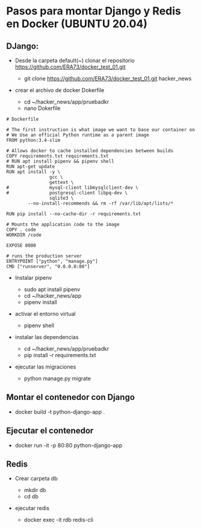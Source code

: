 # Pasos para montar Django y Redis en Docker (UBUNTU 20.04)

## **DJango:**

* Desde la carpeta default(~) clonar el repositorio https://github.com/ERA73/docker_test_01.git
	* git clone https://github.com/ERA73/docker_test_01.git hacker_news

* crear el archivo de docker Dokerfile
	* cd ~/hacker_news/app/pruebadkr
	* nano Dokerfile
```
# Dockerfile

# The first instruction is what image we want to base our container on
# We Use an official Python runtime as a parent image
FROM python:3.4-slim

# Allows docker to cache installed dependencies between builds
COPY requirements.txt requirements.txt
# RUN apt install pipenv && pipenv shell
RUN apt-get update
RUN apt install -y \
                gcc \
                gettext \
#               mysql-client libmysqlclient-dev \
#               postgresql-client libpq-dev \
                sqlite3 \
        --no-install-recommends && rm -rf /var/lib/apt/lists/*

RUN pip install --no-cache-dir -r requirements.txt

# Mounts the application code to the image
COPY . code
WORKDIR /code

EXPOSE 8000

# runs the production server
ENTRYPOINT ["python", "manage.py"]
CMD ["runserver", "0.0.0.0:80"]
```

* Instalar pipenv
	* sudo apt install pipenv
	* cd ~/hacker_news/app
	* pipenv install

* activar el entorno virtual
	* pipenv shell

* instalar las dependencias
	* cd ~/hacker_news/app/pruebadkr
	* pip install -r requirements.txt

* ejecutar las migraciones
	* python manage.py migrate

## Montar el contenedor con Django
* docker build -t python-django-app .
## Ejecutar el contenedor
* docker run -it -p 80:80 python-django-app

## **Redis**

* Crear carpeta db
	* mkdir db
	* cd db

* ejecutar redis
	* docker exec -it rdb redis-cli